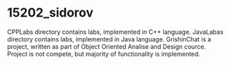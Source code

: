 # 15202_sidorov
CPPLabs directory contains labs, implemented in C++ language.
JavaLabas directory contains labs, implemented in Java language.
GrishinChat is a project, written as part of Object Oriented Analise and Design cource. Project is not compete, but majority of functionality is implemented. 
